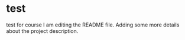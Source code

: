 # test
test for course
I am editing the README file. Adding some more details about the project description.
